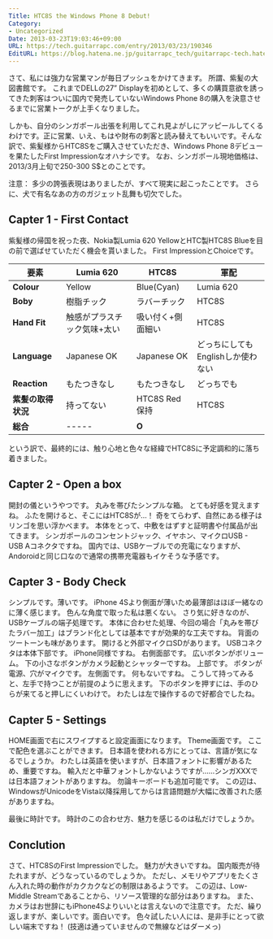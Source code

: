```yaml
---
Title: HTC8S the Windows Phone 8 Debut!
Category:
- Uncategorized
Date: 2013-03-23T19:03:46+09:00
URL: https://tech.guitarrapc.com/entry/2013/03/23/190346
EditURL: https://blog.hatena.ne.jp/guitarrapc_tech/guitarrapc-tech.hatenablog.com/atom/entry/6802418398340423935
---
```


<!--
Date: 2013-03-23T19:03:46+09:00
URL: https://tech.guitarrapc.com/entry/2013/03/23/190346
-->

さて、私には強力な営業マンが毎日プッシュをかけてきます。
所謂、紫髪の大図書館です。 これまでDELLの27” Displayを初めとして、多くの購買意欲を誘ってきた刺客はついに国内で発売していないWindows Phone 8の購入を決意させるまでに営業トークが上手くなりました。

しかも、自分のシンガポール出張を利用してこれ見よがしにアッピールしてくるわけです。正に営業、いえ、もはや財布の刺客と読み替えてもいいです。そんな訳で、紫髪様からHTC8Sをご購入させていただき、Windows Phone 8デビューを果たしたFirst Impressionなオハナシです。 なお、シンガポール現地価格は、2013/3月上旬で250-300 S$とのことです。

注意： 多少の誇張表現はありましたが、すべて現実に起こったことです。 さらに、犬で有名なあの方のガジェット乱舞も切欠でした。

## Capter 1 - First Contact

紫髪様の帰国を祝った夜、Nokia製Lumia 620 YellowとHTC製HTC8S Blueを目の前で選ばせていただく機会を貰いました。 First ImpressionとChoiceです。

| 要素 | **Lumia 620** | **HTC8S**    | **軍配**      |
| --- | --- | --- | --- |
| **Colour**  | Yellow        | Blue(Cyan)   | Lumia 620     |
| **Boby**    | 樹脂チック    | ラバーチック | HTC8S         |
| **Hand Fit**  | 触感がプラスチック気味+太い | 吸い付く+側面細い | HTC8S         |
| **Language**  | Japanese OK   | Japanese OK  | どっちにしてもEnglishしか使わない |
| **Reaction**  | もたつきなし  | もたつきなし | どっちでも      |
| **紫髪の取得状況** | 持ってない    | HTC8S Red保持 | HTC8S         |
| **総合**     | -----        | **O**      |               |


という訳で、最終的には、触り心地と色々な経緯でHTC8Sに予定調和的に落ち着きました。

## Capter 2 - Open a box
開封の儀というやつです。 丸みを帯びたシンプルな箱。 とても好感を覚えますね。
ふたを開けると、そこにはHTC8Sが…！ 奇をてらわず、自然にある様子はリンゴを思い浮かべます。
本体をとって、中敷をはずすと証明書や付属品が出てきます。 シンガポールのコンセントジャック、イヤホン、マイクロUSB - USB Aコネクタですね。 国内では、USBケーブルでの充電になりますが、Andoroidと同じ口なので通常の携帯充電器もイケそうな予感です。

## Capter 3 - Body Check

シンプルです。薄いです。 iPhone 4Sより側面が薄いため最薄部はほぼ一緒なのに薄く感じます。
色んな角度で取った私は悪くない。
さり気に好きなのが、USBケーブルの端子処理です。 本体に合わせた処理、今回の場合「丸みを帯びたラバー加工」はブランド化としては基本ですが効果的な工夫ですね。
背面のツートーンも味があります。 開けると外部マイクロSDがあります。
USBコネクタは本体下部です。 iPhone同様ですね。
右側面部です。 広いボタンがボリューム。 下の小さなボタンがカメラ起動とシャッターですね。
上部です。 ボタンが電源、穴がマイクです。
左側面です。 何もないですね。
こうして持ってみると、左手で持つことが前提のように思えます。 下のボタンを押すには、手のひらが来てると押しにくいわけで。 わたしは左で操作するので好都合でしたね。

## Capter 5 - Settings

HOME画面で右にスワイプすると設定画面になります。
Theme画面です。 ここで配色を選ぶことができます。
日本語を使われる方にとっては、言語が気になるでしょうか。 わたしは英語を使いますが、日本語フォントに影響があるため、重要ですね。
輸入だと中華フォントしかないようですが……シンガXXXでは日本語フォントがありますね。
勿論キーボードも追加可能です。 この辺は、WindowsがUnicodeをVista以降採用してからは言語問題が大幅に改善された感がありますね。

最後に時計です。 時計のこの合わせ方、魅力を感じるのは私だけでしょうか。

## Conclution
さて、HTC8SのFirst Impressionでした。 魅力が大きいですね。 国内販売が待たれますが、どうなっているのでしょうか。 ただし、メモリやアプリをたくさん入れた時の動作がカクカクなどの制限はあるようです。 この辺は、Low-Middle Streamであることから、リソース管理的な部分はありますね。 また、カメラはお世辞にもiPhone4Sよりいいとは言えないので注意です。 ただ、繰り返しますが、楽しいです。面白いです。 色々試したい人には、是非手にとって欲しい端末ですね！ (技適は通っていませんので無線などはダーメっ)
